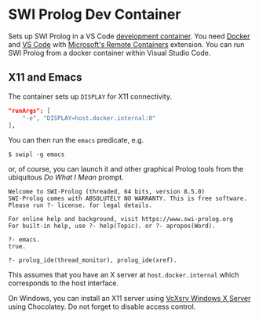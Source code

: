 # SWI Prolog Dev Container

Sets up SWI Prolog in a VS Code [development
container](https://code.visualstudio.com/docs/remote/containers). You need
[Docker](https://www.docker.com/products/docker-desktop) and [VS
Code](https://code.visualstudio.com/) with [Microsoft's Remote
Containers](https://marketplace.visualstudio.com/items?itemName=ms-vscode-remote.remote-containers)
extension. You can run SWI Prolog from a docker container within Visual Studio
Code.

## X11 and Emacs

The container sets up `DISPLAY` for X11 connectivity.

```json
"runArgs": [
	"-e", "DISPLAY=host.docker.internal:0"
],
```

You can then run the `emacs` predicate, e.g.

    $ swipl -g emacs

or, of course, you can launch it and other graphical Prolog tools from the
ubiquitous _Do What I Mean_ prompt.

	Welcome to SWI-Prolog (threaded, 64 bits, version 8.5.0)
	SWI-Prolog comes with ABSOLUTELY NO WARRANTY. This is free software.
	Please run ?- license. for legal details.

	For online help and background, visit https://www.swi-prolog.org
	For built-in help, use ?- help(Topic). or ?- apropos(Word).

	?- emacs.
	true.

	?- prolog_ide(thread_monitor), prolog_ide(xref).

This assumes that you have an X server at `host.docker.internal` which
corresponds to the host interface.

On Windows, you can install an X11 server using [VcXsrv Windows X
Server](https://community.chocolatey.org/packages/vcxsrv) using Chocolatey. Do
not forget to disable access control.
